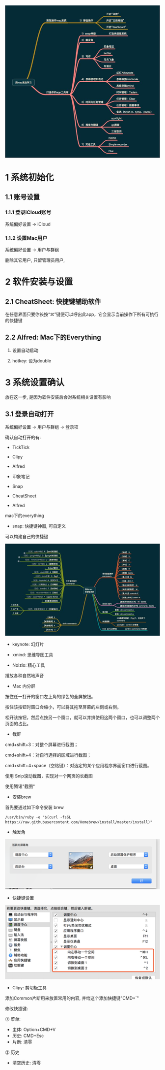 ![config](./images/2.jpg)

# 1 系统初始化

## 1.1 账号设置

### 1.1.1 登录iCloud账号

系统偏好设置 → iCloud

### 1.1.2 设置Mac用户

系统偏好设置 → 用户与群组

删除其它用户, 只留管理员用户, 

# 2 软件安装与设置

## 2.1 CheatSheet: 快捷键辅助软件

在任意界面只要你长按“⌘”键便可以呼出此app，它会显示当前操作下所有可执行的快捷键

## 2.2 Alfred: Mac下的Everything

1. 设置自动启动

2. hotkey: 设为double 

# 3 系统设置确认

放在这一步, 是因为软件安装后会对系统相关设置有影响

## 3.1 登录自动打开

系统偏好设置 → 用户与群组 → 登录项

确认自动打开的有:

- TickTick
- Clipy
- Alfred
- 印象笔记
- Snap
- CheatSheet






- Alfred

mac下的everything

- snap: 快捷键神器, 可自定义

可以构建自己的快捷键

![config](./images/1.jpg)

- keynote: 幻灯片

- xmind: 思维导图工具

- Noizio: 精心工具

播放各种自然地声音

- Mac 内分屏

按住任一打开的窗口左上角的绿色的全屏按钮。

按住该按钮时窗口会缩小，可以将其拖至屏幕的左侧或右侧。

松开该按钮，然后点按另一个窗口，就可以并排使用这两个窗口，也可以调整两个页面的占比。

- 截屏

cmd+shift+3：对整个屏幕进行截图；

cmd+shift+4：对自行选择的区域进行截图；

cmd+shift+4+space（空格键）：对选定的某个应用程序界面窗口进行截图。

使用 Snip滚动截图，实现对一个网页的长截图

使用腾讯"截图"

- 安装brew

首先要通过如下命令安装 brew

```
/usr/bin/ruby -e "$(curl -fsSL https://raw.githubusercontent.com/Homebrew/install/master/install)"
```

- 触发角

![config](./images/3.png)

- 快捷键设置

![config](./images/4.png)

- Clipy: 剪切板工具

添加Common片断用来放置常用的内容, 并给这个添加快捷键"CMD+\`"

修改快捷键:

⓵ 菜单:

- 主体: Option+CMD+V
- 历史: CMD+Esc
- 片断: 清零

⓶ 历史

- 清空历史: 清零

# 